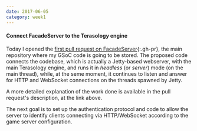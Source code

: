 ```yaml
---
date: 2017-06-05
category: week1
---
```


#### Connect FacadeServer to the Terasology engine
Today I opened the [first pull request on FacadeServer](https://github.com/MovingBlocks/FacadeServer/pull/1){:.gh-pr}, the main repository where my GSoC code is going to be stored. The proposed code connects the codebase, which is actually a Jetty-based webserver, with the main Terasology engine, and runs it in *headless* (or *server*) mode (on the main thread), while, at the seme moment, it continues to listen and answer for HTTP and WebSocket connections on the threads spawned by Jetty.

A more detailed explanation of the work done is available in the pull request's description, at the link above.

The next goal is to set up the authentication protocol and code to allow the server to identify clients connecting via HTTP/WebSocket according to the game server configuration.
